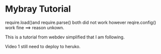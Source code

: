 # Mybray Tutorial 
require.load()and require.parse() both did not work 
however reqire.config() work fine ==> reason unkown.

This is a tutorial from webdev simplified that I am following.

Video 1 still need to deploy to heruko.
